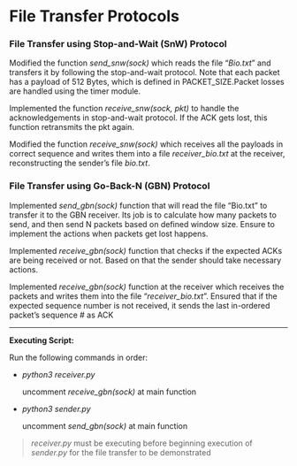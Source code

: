# File Transfer Protocols

### File Transfer using Stop-and-Wait (SnW) Protocol

Modified the function *send_snw(sock)* which reads the file “*Bio.txt*” and transfers it by
following the stop-and-wait protocol. Note that each packet has a payload of 512
Bytes, which is defined in PACKET_SIZE.Packet losses are handled using the
timer module.

Implemented the function *receive_snw(sock, pkt)* to handle the acknowledgements in stop-and-wait protocol. If the ACK gets lost, this function retransmits the pkt again.

Modified the function *receive_snw(sock)* which receives all the payloads in correct sequence
and writes them into a file *receiver_bio.txt* at the receiver, reconstructing the sender’s file
*bio.txt*.

### File Transfer using Go-Back-N (GBN) Protocol

Implemented *send_gbn(sock)* function that will read the file “Bio.txt” to transfer it to the GBN
receiver. Its job is to calculate how many packets to send, and then send N packets based
on defined window size. Ensure to implement the actions when packets get lost happens.

Implemented *receive_gbn(sock)* function that checks if the expected ACKs are being received or
not. Based on that the sender should take necessary actions.

Implemented *receive_gbn(sock)* function at the receiver which receives the packets and writes them
into the file “*receiver_bio.txt*”. Ensured that if the expected sequence number is not
received, it sends the last in-ordered packet’s sequence # as ACK

---

**Executing Script:**

Run the following commands in order:
* *python3 receiver.py*
   
   uncomment *receive_gbn(sock)* at main function

* *python3 sender.py*
   
   uncomment *send_gbn(sock)* at main function
> *receiver.py* must be executing before beginning execution of *sender.py* for the file transfer to be demonstrated 
